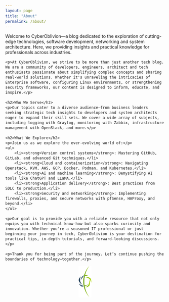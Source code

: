 ```yaml
---
layout: page
title: "About"
permalink: /about/
---
```

<!-- # Welcome -->

<div>
    <p>Welcome to CyberOblivion—a blog dedicated to the exploration of cutting-edge technologies, software development, networking and system architecture. Here, we providing insights and practical knowledge for professionals across industries.</p>

    <p>At CyberOblivion, we strive to be more than just another tech blog. We are a community of developers, engineers, architect and tech enthusiasts passionate about simplifying complex concepts and sharing real-world solutions. Whether it's unraveling the intricacies of Enterprise software, configuring Linux environments, or strengthening security frameworks, our content is designed to inform, educate, and inspire.</p>

    <h2>Who We Serve</h2>
    <p>Our topics cater to a diverse audience—from business leaders seeking strategic tech insights to developers and system architects eager to expand their skill sets. We cover a wide array of subjects, including logging with Graylog, monitoring with Zabbix, infrastructure management with OpenStack, and more.</p>

    <h2>What We Explore</h2>
    <p>Join us as we explore the ever-evolving world of:</p>
    <ul>
        <li><strong>Version control systems</strong>: Mastering GitHub, GitLab, and advanced Git techniques.</li>
        <li><strong>Cloud and containerization</strong>: Navigating Openstack, KVM, AWS, GCP, Docker, Podman, and Kubernetes.</li>
        <li><strong>AI and machine learning</strong>: Demystifying AI tools like ChatGPT and LLaMA.</li>
        <li><strong>Application delivery</strong>: Best practices from SDLC to production.</li>
        <li><strong>Security and networking</strong>: Implementing firewalls, proxies, and secure networks with pfSense, HAProxy, and beyond.</li>
    </ul>

    <p>Our goal is to provide you with a reliable resource that not only equips you with technical know-how but also sparks curiosity and innovation. Whether you're a seasoned IT professional or just beginning your journey in tech, CyberOblivion is your destination for practical tips, in-depth tutorials, and forward-looking discussions.</p>

    <p>Thank you for being part of the journey. Let’s continue pushing the boundaries of technology—together.</p>

</div>

<div style="text-align:center;">
    <img src="/assets/co-icon.svg" height="100px" alt="CyberOblivion Logo"/>    
</div>

